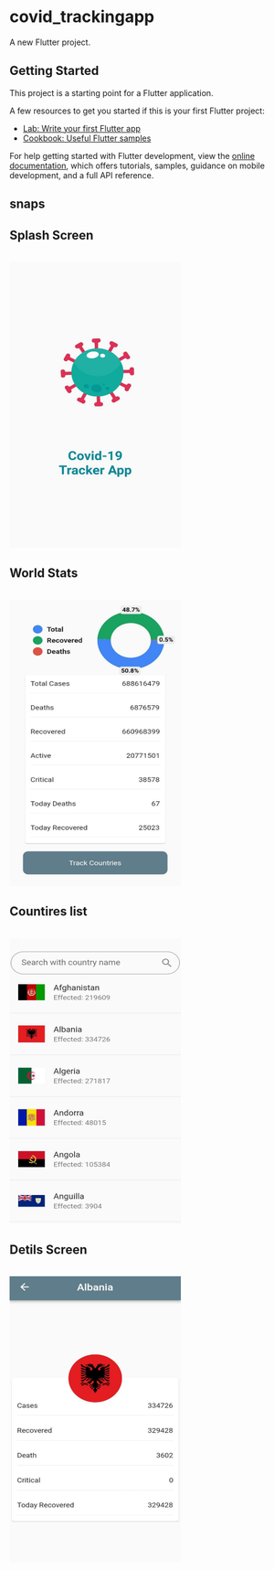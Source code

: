 # covid_trackingapp

A new Flutter project.

## Getting Started

This project is a starting point for a Flutter application.

A few resources to get you started if this is your first Flutter project:

- [Lab: Write your first Flutter app](https://docs.flutter.dev/get-started/codelab)
- [Cookbook: Useful Flutter samples](https://docs.flutter.dev/cookbook)

For help getting started with Flutter development, view the
[online documentation](https://docs.flutter.dev/), which offers tutorials,
samples, guidance on mobile development, and a full API reference.
## snaps 
<h2>Splash Screen</h2><br>
<img src="images/0ne.png" width="300" height="500">
<h2>World Stats</h2><br>
<img src="images/two.jpeg" width="300" height="500">
<h2>Countires list</h2><br>
<img src="images/three.jpeg" width="300" height="500">
<h2>Detils Screen</h2><br>
<img src="images/four.jpeg" width="300" height="500">
